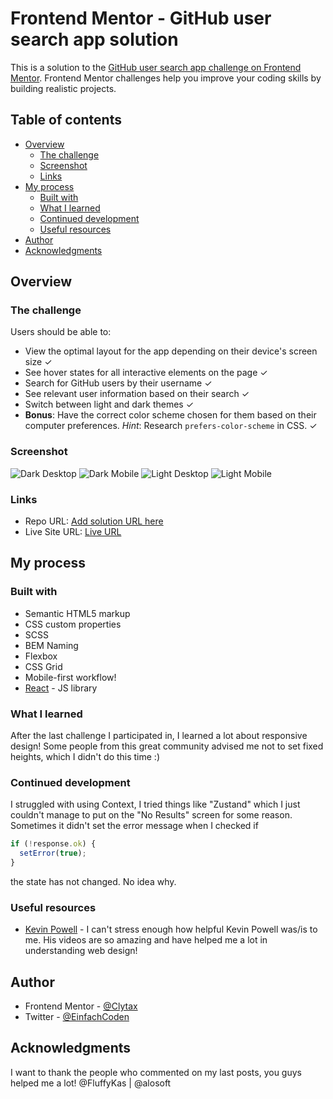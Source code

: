 # Frontend Mentor - GitHub user search app solution

This is a solution to the [GitHub user search app challenge on Frontend Mentor](https://www.frontendmentor.io/challenges/github-user-search-app-Q09YOgaH6). Frontend Mentor challenges help you improve your coding skills by building realistic projects.

## Table of contents

- [Overview](#overview)
  - [The challenge](#the-challenge)
  - [Screenshot](#screenshot)
  - [Links](#links)
- [My process](#my-process)
  - [Built with](#built-with)
  - [What I learned](#what-i-learned)
  - [Continued development](#continued-development)
  - [Useful resources](#useful-resources)
- [Author](#author)
- [Acknowledgments](#acknowledgments)

## Overview

### The challenge

Users should be able to:

- View the optimal layout for the app depending on their device's screen size ✓
- See hover states for all interactive elements on the page ✓
- Search for GitHub users by their username ✓
- See relevant user information based on their search ✓
- Switch between light and dark themes ✓
- **Bonus**: Have the correct color scheme chosen for them based on their computer preferences. _Hint_: Research `prefers-color-scheme` in CSS. ✓

### Screenshot

![Dark Desktop](./Screenshots/screenshot1.png)
![Dark Mobile](./Screenshots//screenshot4.png)
![Light Desktop](./Screenshots//screenshot2.png)
![Light Mobile](./Screenshots//screenshot3.png)

### Links

- Repo URL: [Add solution URL here](https://github.com/Clytax/github)
- Live Site URL: [Live URL](https://github-eta-ten.vercel.app/)

## My process

### Built with

- Semantic HTML5 markup
- CSS custom properties
- SCSS
- BEM Naming
- Flexbox
- CSS Grid
- Mobile-first workflow!
- [React](https://reactjs.org/) - JS library

### What I learned

After the last challenge I participated in, I learned a lot about responsive design! Some people from this great community advised me not to set fixed heights, which I didn't do this time :)

### Continued development

I struggled with using Context, I tried things like "Zustand" which I just couldn't manage to put on the "No Results" screen for some reason. Sometimes it didn't set the error message when I checked if

```javascript
if (!response.ok) {
  setError(true);
}
```

the state has not changed. No idea why.

### Useful resources

- [Kevin Powell](https://www.youtube.com/kepowob) - I can't stress enough how helpful Kevin Powell was/is to me. His videos are so amazing and have helped me a lot in understanding web design!

## Author

- Frontend Mentor - [@Clytax](https://www.frontendmentor.io/profile/Clytax)
- Twitter - [@EinfachCoden](https://twitter.com/EinfachCoden)

## Acknowledgments

I want to thank the people who commented on my last posts, you guys helped me a lot!
@FluffyKas | @alosoft
